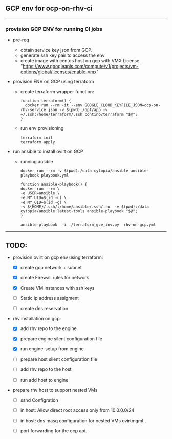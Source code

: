 ## GCP env for ocp-on-rhv-ci

---
### provision GCP ENV for running CI jobs

- pre-req
  - obtain service key json from GCP.
  - generate ssh key pair to access the env
  - create image with centos host on gcp with VMX License.
    "https://www.googleapis.com/compute/v1/projects/vm-options/global/licenses/enable-vmx"

- provision ENV on GCP using  terraform
  - create terraform wrapper function:

    ```shell
    function terraform() {
      docker run --rm -it --env GOOGLE_CLOUD_KEYFILE_JSON=ocp-on-rhv-service.json -v $(pwd):/opt/app -v ~/.ssh:/home/terraform/.ssh contino/terraform "$@";
    }

    ```

  - run env provisioning
    ```shell
    terraform init
    terraform apply

    ```



- run ansible to install ovirt on GCP
  - running ansible
    ```shell
    docker run --rm -v $(pwd):/data cytopia/ansible ansible-playbook playbook.yml

    function ansible-playbook() {
    docker run --rm \
    -e USER=ansible \
    -e MY_UID=$(id -u) \
    -e MY_GID=$(id -g) \
    -v ${HOME}/.ssh/:/home/ansible/.ssh/:ro  -v $(pwd):/data  cytopia/ansible:latest-tools ansible-playbook "$@";
    }

    ansible-playbook  -i ./terraform_gce_inv.py  rhv-on-gcp.yml

    ```


---
TODO:
---

- provision ovirt on gcp env using terraform:
  - [x] create gcp network + subnet
  - [x] create Firewall rules for network
  - [x] Create VM instances with ssh keys
  - [ ] Static ip address assigment
  - [ ] create dns reservation


- rhv installation on gcp:
  - [X] add rhv repo to the engine
  - [X] prepare engine silent configuration file
  - [X] run engine-setup from engine
  - [ ] prepare host silent configuration file
  - [ ] add rhv repo to the host
  - [ ] run add host to engine


- prepare rhv host to support nested VMs
  - [ ] sshd Configration
  - [ ] in host: Allow direct root access only from 10.0.0.0/24
  - [ ] in host: dns masq configuration for nested VMs ovirtmgmt .
  - [ ] port forwarding for the ocp api.

